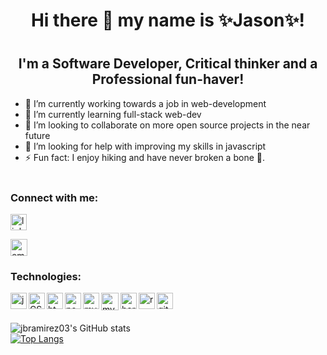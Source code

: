  <h1 align="center">Hi there 👋 my name is ✨Jason✨!<h1>

<h2 align="center">I'm a Software Developer, Critical thinker and a Professional fun-haver!</h2>

- 🔭 I’m currently working towards a job in web-development
- 🌱 I’m currently learning full-stack web-dev
- 👯 I’m looking to collaborate on more open source projects in the near future
- 🤔 I’m looking for help with improving my skills in javascript
- ⚡ Fun fact: I enjoy hiking and have never broken a bone 🦴.<br><br>
<h3>Connect with me:</h3>

[<img width="26px" alt="linkedin" src="https://user-images.githubusercontent.com/82244776/132109947-bac08057-037e-4f2f-8f36-3ab5baad2ed7.png">][linkedin]

[<img width="27px" alt="email" src="https://user-images.githubusercontent.com/82244776/132110074-54b97609-ac07-4910-af53-5d0c018ded02.png">][mail]

[mail]: mailto:jason1287712@gmail.com
[linkedin]: https://www.linkedin.com/in/jason-barrera-ramirez-b2a473204/

### Technologies:

[<img align="left" width="26px" alt="javascript" src="https://user-images.githubusercontent.com/82244776/132110201-fd810d53-561a-490f-a690-1735d4479281.png">][javascript]
[<img align="left" width="26px" alt="CSS" src="https://user-images.githubusercontent.com/82244776/132110242-a351f140-471c-4447-a513-91c2b8a166d7.png">][css]
[<img align="left" width="26px" alt="html" src="https://user-images.githubusercontent.com/82244776/132110258-65db95d8-f35b-4a2d-a091-8051a6b6f4f2.png">][html]
[<img align="left" width="26px" alt="nodejs" src="https://user-images.githubusercontent.com/82244776/134751947-5908a635-9d69-4dc7-8c4c-aeb9ea0fce66.png">][node]
[<img align="left" width="26px" alt="mysql" src="https://user-images.githubusercontent.com/82244776/132110331-da9891ba-5eef-44c3-87db-869b91f34702.png">][mysql]
[<img align="left" width="28px" alt="mysql" src="https://user-images.githubusercontent.com/82244776/137418230-eaf9e0c6-8be9-49e3-93c8-2246d4e7db42.png">][mongodb]
[<img align="left" width="26px" alt="heroku" src="https://user-images.githubusercontent.com/82244776/132110346-720c197f-d193-4c6f-b84d-e9dc0420bba9.png">][heroku]
[<img align='left' width='26px' alt='react' src='https://user-images.githubusercontent.com/82244776/137604115-dcc195ed-27dd-4fad-adf1-2fb635ae074e.png'>][react]
[<img align="left" width="26px" alt="github" src="https://user-images.githubusercontent.com/82244776/132110367-f5e3b9f5-b3cb-49c1-be7c-aded0df1b8c1.png">][github]<br><br>

[javascript]: https://developer.mozilla.org/en-US/docs/Web/JavaScript
[css]: https://developer.mozilla.org/en-US/docs/Web/CSS
[html]: https://developer.mozilla.org/en-US/docs/Web/HTML
[node]: https://nodejs.org/en/docs/
[mysql]: https://dev.mysql.com/doc/
[heroku]: https://devcenter.heroku.com/categories/reference
[github]: https://docs.github.com/en
[react]: https://reactjs.org/docs/getting-started.html
[mongodb]: https://www.mongodb.com/

![jbramirez03's GitHub stats](https://github-readme-stats.vercel.app/api?username=jbramirez03&show_icons=true&theme=prussian)<br>
[![Top Langs](https://github-readme-stats.vercel.app/api/top-langs/?username=jbramirez03&layout=compact&theme=prussian)](https://github.com/jbramirez03/github-readme-stats)
